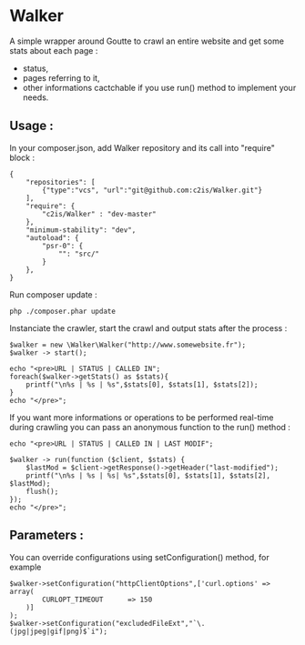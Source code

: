 Walker
======

A simple wrapper around Goutte to crawl an entire website and get some stats about each page :
- status,
- pages referring to it,
- other informations cactchable if you use run() method to implement your needs.

## Usage :
In your composer.json, add Walker repository and its call into "require" block :

```
{
    "repositories": [
        {"type":"vcs", "url":"git@github.com:c2is/Walker.git"}
    ],
    "require": {
        "c2is/Walker" : "dev-master"
    },
    "minimum-stability": "dev",
    "autoload": {
        "psr-0": {
            "": "src/"
        }
    },
}
```

Run composer update :

```
php ./composer.phar update

```

Instanciate the crawler, start the crawl and output stats after the process :
```
$walker = new \Walker\Walker("http://www.somewebsite.fr");
$walker -> start();

echo "<pre>URL | STATUS | CALLED IN";
foreach($walker->getStats() as $stats){
    printf("\n%s | %s | %s",$stats[0], $stats[1], $stats[2]);
}
echo "</pre>";
```

If you want more informations or operations to be performed real-time during crawling you can pass an anonymous function to the run() method :

```
echo "<pre>URL | STATUS | CALLED IN | LAST MODIF";

$walker -> run(function ($client, $stats) {
    $lastMod = $client->getResponse()->getHeader("last-modified");
    printf("\n%s | %s | %s| %s",$stats[0], $stats[1], $stats[2], $lastMod);
    flush();
});
echo "</pre>";
```
## Parameters :
You can override configurations using setConfiguration() method, for example
```
$walker->setConfiguration("httpClientOptions",['curl.options' => array(
        CURLOPT_TIMEOUT      => 150
    )]
);
$walker->setConfiguration("excludedFileExt","`\.(jpg|jpeg|gif|png)$`i");
```
